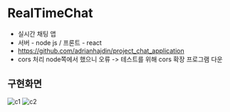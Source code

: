 # RealTimeChat
- 실시간 채팅 앱
- 서버 - node js / 프론트 - react
- https://github.com/adrianhajdin/project_chat_application
- cors 처리 node쪽에서 했으니 오류 -> 테스트를 위해 cors 확장 프로그램 다운
## 구현화면
![c1](https://user-images.githubusercontent.com/79763173/149439065-af0effc9-0c4c-449c-97dd-99f50a63126f.jpg)
![c2](https://user-images.githubusercontent.com/79763173/149439070-5209f48e-50b7-41a6-8994-5cc7a9bb689c.jpg)


